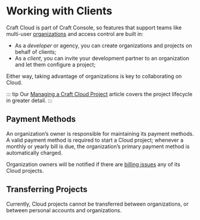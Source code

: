 # Working with Clients

Craft Cloud is part of Craft Console, so features that support teams like multi-user [organizations](/knowledge-base/craft-console-organizations) and access control are built in:

- As a *developer* or agency, you can create organizations and projects on behalf of clients;
- As a *client*, you can invite your development partner to an organization and let them configure a project;

Either way, taking advantage of organizations is key to collaborating on Cloud.

::: tip
Our [Managing a Craft Cloud Project](management.md) article covers the project lifecycle in greater detail.
:::

## Payment Methods

An organization’s owner is responsible for maintaining its payment methods. A valid payment method is required to start a Cloud project; whenever a monthly or yearly bill is due, the organization’s primary payment method is automatically charged.

Organization owners will be notified if there are [billing issues](billing.md) any of its Cloud projects.

## Transferring Projects

Currently, Cloud projects cannot be transferred between organizations, or between personal accounts and organizations.
